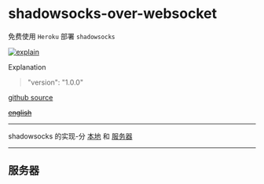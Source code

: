 # shadowsocks-over-websocket

免费使用 `Heroku` 部署 `shadowsocks`

[![explain](http://llever.com/explain.svg)](https://github.com/chinanf-boy/Source-Explain)
    
Explanation

> "version": "1.0.0"

[github source](https://github.com/VincentChanX/shadowsocks-over-websocket)

~~[english](./README.en.md)~~

---

shadowsocks 的实现-分 [本地](./shadowsocks-over-websocket/local.js) 和 [服务器](./shadowsocks-over-websocket/server.js)

---

## 服务器
